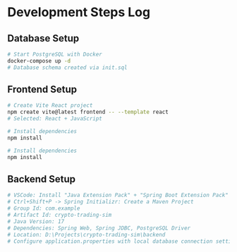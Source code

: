 # Development Steps Log

## Database Setup

```bash
# Start PostgreSQL with Docker
docker-compose up -d
# Database schema created via init.sql
```

## Frontend Setup

```bash
# Create Vite React project
npm create vite@latest frontend -- --template react
# Selected: React + JavaScript

# Install dependencies
npm install

# Install dependencies
npm install
```

## Backend Setup

```bash
# VSCode: Install "Java Extension Pack" + "Spring Boot Extension Pack"
# Ctrl+Shift+P -> Spring Initializr: Create a Maven Project
# Group Id: com.example
# Artifact Id: crypto-trading-sim
# Java Version: 17
# Dependencies: Spring Web, Spring JDBC, PostgreSQL Driver
# Location: D:\Projects\crypto-trading-sim\backend
# Configure application.properties with local database connection settings
```
